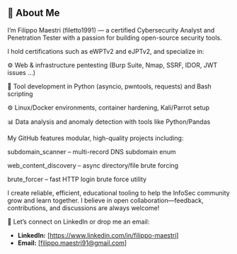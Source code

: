 ## 🚀 About Me

I’m Filippo Maestri (filetto1991) — a certified Cybersecurity Analyst and Penetration Tester with a passion for building open-source security tools.

I hold certifications such as eWPTv2 and eJPTv2, and specialize in:

⚙️ Web & infrastructure pentesting (Burp Suite, Nmap, SSRF, IDOR, JWT issues …)

🧰 Tool development in Python (asyncio, pwntools, requests) and Bash scripting

⚙️ Linux/Docker environments, container hardening, Kali/Parrot setup

📊 Data analysis and anomaly detection with tools like Python/Pandas

My GitHub features modular, high-quality projects including:

subdomain_scanner – multi-record DNS subdomain enum

web_content_discovery – async directory/file brute forcing

brute_forcer – fast HTTP login brute force utility

I create reliable, efficient, educational tooling to help the InfoSec community grow and learn together. I believe in open collaboration—feedback, contributions, and discussions are always welcome!

💬 Let’s connect on LinkedIn or drop me an email:
*   **LinkedIn:** [https://www.linkedin.com/in/filippo-maestri]
*   **Email:** [filippo.maestri91@gmail.com]
